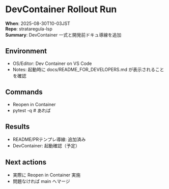 # DevContainer Rollout Run

**When**: 2025-08-30T10-03JST  
**Repo**: strataregula-lsp  
**Summary**: DevContainer 一式と開発前ドキュ導線を追加

## Environment

- OS/Editor: Dev Container on VS Code
- Notes: 起動時に docs/README_FOR_DEVELOPERS.md が表示されることを確認

## Commands

- Reopen in Container
- pytest -q  # あれば

## Results

- README/PRテンプレ導線: 追加済み
- DevContainer: 起動確認（予定）

## Next actions

- 実際に Reopen in Container 実施
- 問題なければ main へマージ

